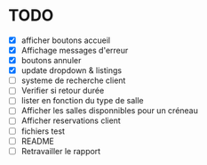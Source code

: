 # TODO
- [X] afficher boutons accueil
- [X] Affichage messages d'erreur
- [X] boutons annuler
- [X] update dropdown & listings
- [ ] systeme de recherche client
- [ ] Verifier si retour durée
- [ ] lister en fonction du type de salle
- [ ] Afficher les salles disponnibles pour un créneau
- [ ] Afficher reservations client
- [ ] fichiers test
- [ ] README
- [ ] Retravailler le rapport